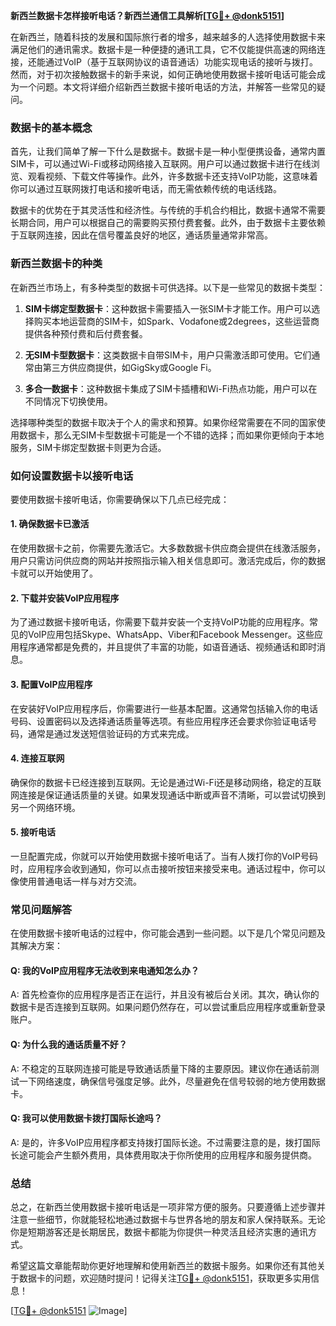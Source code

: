**新西兰数据卡怎样接听电话？新西兰通信工具解析[[TG💪+ @donk5151](https://t.me/s/donk5151)]**

在新西兰，随着科技的发展和国际旅行者的增多，越来越多的人选择使用数据卡来满足他们的通讯需求。数据卡是一种便捷的通讯工具，它不仅能提供高速的网络连接，还能通过VoIP（基于互联网协议的语音通话）功能实现电话的接听与拨打。然而，对于初次接触数据卡的新手来说，如何正确地使用数据卡接听电话可能会成为一个问题。本文将详细介绍新西兰数据卡接听电话的方法，并解答一些常见的疑问。

### 数据卡的基本概念

首先，让我们简单了解一下什么是数据卡。数据卡是一种小型便携设备，通常内置SIM卡，可以通过Wi-Fi或移动网络接入互联网。用户可以通过数据卡进行在线浏览、观看视频、下载文件等操作。此外，许多数据卡还支持VoIP功能，这意味着你可以通过互联网拨打电话和接听电话，而无需依赖传统的电话线路。

数据卡的优势在于其灵活性和经济性。与传统的手机合约相比，数据卡通常不需要长期合同，用户可以根据自己的需要购买预付费套餐。此外，由于数据卡主要依赖于互联网连接，因此在信号覆盖良好的地区，通话质量通常非常高。

### 新西兰数据卡的种类

在新西兰市场上，有多种类型的数据卡可供选择。以下是一些常见的数据卡类型：

1. **SIM卡绑定型数据卡**：这种数据卡需要插入一张SIM卡才能工作。用户可以选择购买本地运营商的SIM卡，如Spark、Vodafone或2degrees，这些运营商提供各种预付费和后付费套餐。
   
2. **无SIM卡型数据卡**：这类数据卡自带SIM卡，用户只需激活即可使用。它们通常由第三方供应商提供，如GigSky或Google Fi。

3. **多合一数据卡**：这种数据卡集成了SIM卡插槽和Wi-Fi热点功能，用户可以在不同情况下切换使用。

选择哪种类型的数据卡取决于个人的需求和预算。如果你经常需要在不同的国家使用数据卡，那么无SIM卡型数据卡可能是一个不错的选择；而如果你更倾向于本地服务，SIM卡绑定型数据卡则更为合适。

### 如何设置数据卡以接听电话

要使用数据卡接听电话，你需要确保以下几点已经完成：

#### 1. 确保数据卡已激活

在使用数据卡之前，你需要先激活它。大多数数据卡供应商会提供在线激活服务，用户只需访问供应商的网站并按照指示输入相关信息即可。激活完成后，你的数据卡就可以开始使用了。

#### 2. 下载并安装VoIP应用程序

为了通过数据卡接听电话，你需要下载并安装一个支持VoIP功能的应用程序。常见的VoIP应用包括Skype、WhatsApp、Viber和Facebook Messenger。这些应用程序通常都是免费的，并且提供了丰富的功能，如语音通话、视频通话和即时消息。

#### 3. 配置VoIP应用程序

在安装好VoIP应用程序后，你需要进行一些基本配置。这通常包括输入你的电话号码、设置密码以及选择通话质量等选项。有些应用程序还会要求你验证电话号码，通常是通过发送短信验证码的方式来完成。

#### 4. 连接互联网

确保你的数据卡已经连接到互联网。无论是通过Wi-Fi还是移动网络，稳定的互联网连接是保证通话质量的关键。如果发现通话中断或声音不清晰，可以尝试切换到另一个网络环境。

#### 5. 接听电话

一旦配置完成，你就可以开始使用数据卡接听电话了。当有人拨打你的VoIP号码时，应用程序会收到通知，你可以点击接听按钮来接受来电。通话过程中，你可以像使用普通电话一样与对方交流。

### 常见问题解答

在使用数据卡接听电话的过程中，你可能会遇到一些问题。以下是几个常见问题及其解决方案：

#### Q: 我的VoIP应用程序无法收到来电通知怎么办？

A: 首先检查你的应用程序是否正在运行，并且没有被后台关闭。其次，确认你的数据卡是否连接到互联网。如果问题仍然存在，可以尝试重启应用程序或重新登录账户。

#### Q: 为什么我的通话质量不好？

A: 不稳定的互联网连接可能是导致通话质量下降的主要原因。建议你在通话前测试一下网络速度，确保信号强度足够。此外，尽量避免在信号较弱的地方使用数据卡。

#### Q: 我可以使用数据卡拨打国际长途吗？

A: 是的，许多VoIP应用程序都支持拨打国际长途。不过需要注意的是，拨打国际长途可能会产生额外费用，具体费用取决于你所使用的应用程序和服务提供商。

### 总结

总之，在新西兰使用数据卡接听电话是一项非常方便的服务。只要遵循上述步骤并注意一些细节，你就能轻松地通过数据卡与世界各地的朋友和家人保持联系。无论你是短期游客还是长期居民，数据卡都能为你提供一种灵活且经济实惠的通讯方式。

希望这篇文章能帮助你更好地理解和使用新西兰的数据卡服务。如果你还有其他关于数据卡的问题，欢迎随时提问！记得关注[TG💪+ @donk5151](https://t.me/s/donk5151)，获取更多实用信息！

[[TG💪+ @donk5151](https://t.me/s/donk5151) ![Image](https://i.postimg.cc/rwNCRYN7/Snipaste-2025-04-30-17-27-05.png)]